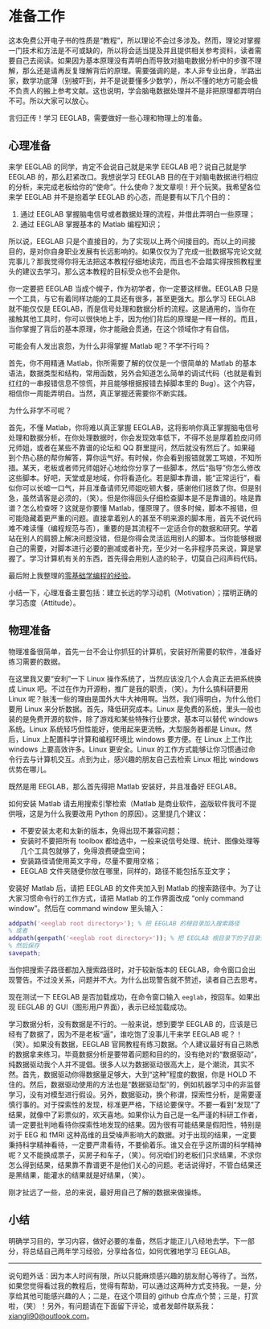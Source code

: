 # 准备工作

这本免费公开电子书的性质是“教程”，所以理论不会过多涉及。然而，理论对掌握一门技术和方法是不可或缺的，所以将会适当提及并且提供相关参考资料，读者需要自己去阅读。如果因为基本原理没有弄明白而导致对脑电数据分析中的步骤不理解，那么还是请再反复理解背后的原理。需要强调的是，本人非专业出身，半路出家，数学功底薄（别被吓到，并不是说要懂多少数学），所以不懂的地方可能会极不负责人的搬上参考文献。这也说明，学会脑电数据处理并不是非把原理都弄明白不可。所以大家可以放心。

言归正传！学习 EEGLAB，需要做好一些心理和物理上的准备。

## 心理准备

来学 EEGLAB 的同学，肯定不会说自己就是来学 EEGLAB 吧？说自己就是学 EEGLAB 的，那么赶紧改口。我想说学习 EEGLAB 目的在于对脑电数据进行相应的分析，来完成老板给你的“使命”。什么使命？发文章呗！开个玩笑。我希望各位来学 EEGLAB 并不是抱着学 EEGLAB 的心态，而是要有以下几个目的：

1. 通过 EEGLAB 掌握脑电信号或者数据处理的流程，并借此弄明白一些原理；
2. 通过 EEGLAB 掌握基本的 Matlab 编程知识；

所以说，EEGLAB 只是个直接目的，为了实现以上两个间接目的。而以上的间接目的，是对你自身职业发展有长远影响的。如果仅仅为了完成一批数据写完论文就完事儿？那我觉得你将无法把这本教程仔细地读完，而且也不会踏实得按照教程里头的建议去学习。那么这本教程的目标受众也不会是你。

你一定要把 EEGLAB 当成个幌子，作为初学者，你一定要这样做。EEGLAB 只是一个工具，与它有着同样功能的工具还有很多，甚至更强大。那么学习 EEGLAB 就不能仅仅是 EEGLAB，而是信号处理和数据分析的流程。这是通用的，当你在接触其他工具时，你可以很快地上手，因为他们背后的原理是一样一样的。而且，当你掌握了背后的基本原理，你才能融会贯通，在这个领域你才有自信。

可能会有人发出哀怨，为什么非得掌握 Matlab 呢？不学不行吗？

首先，你不用精通 Matlab，你所需要了解的仅仅是一个很简单的 Matlab 的基本语法，数据类型和结构，常用函数，另外会知道怎么简单的调试代码（也就是看到红红的一串报错信息不惊慌，并且能够根据报错去掉脚本里的 Bug）。这个内容，相信你一周能弄明白。当然，真正掌握还需要你不断实践。

为什么非学不可呢？

首先，不懂 Matlab，你将难以真正掌握 EEGLAB，这将影响你真正掌握脑电信号处理和数据分析。在你处理数据时，你会发现效率低下，不得不总是厚着脸皮问师兄师姐，或者在某些不靠谱的论坛和 QQ 群里提问，然后就没有然后了。如果碰到个热心肠的帮你解答，算你运气好。有时候，你会看到报错就罢工骂娘，不知所措。某天，老板或者师兄师姐好心地给你分享了一些脚本，然后“指导”你怎么修改这些脚本。好吧，天堂或是地域，你将看造化。若是脚本靠谱，能“正常运行”，看似你可以长嘘一口气，并且准备请师兄师姐吃顿大餐，感谢他们拯救了你。但是别急，虽然请客是必须的，（笑）。但是你得回头仔细检查脚本是不是靠谱的。啥是靠谱？怎么检查呀？这就是你要懂 Matlab，懂原理了。很多时候，脚本不报错，但可能隐藏着更严重的问题。直接拿着别人的甚至不明来源的脚本用，首先不说代码难不难读懂（编程规范与否），重要的是其流程不一定适合你的数据和研究。学着站在别人的肩膀上解决问题没错，但是你得会灵活运用别人的脚本。当你能够根据自己的需要，对脚本进行必要的删减或者补充，至少对一名非程序员来说，算是掌握了。学习计算机有关的东西，首先得会用别人造的轮子，切莫自己闷声码代码。

最后附上我整理的[零基础学编程的经验](http://lix90.github.io/2016/09/17/learn-a-new-lang/)。

小结一下，心理准备主要包括：建立长远的学习动机（Motivation）；摆明正确的学习态度（Attitude）。

## 物理准备

物理准备很简单，首先一台不会让你抓狂的计算机，安装好所需要的软件，准备好练习需要的数据。

在这里我又要“安利”一下 Linux 操作系统了，当然应该没几个人会真正去把系统换成 Linux 吧。不过在作为开源粉，推广是我的职责，（笑）。为什么搞科研要用 Linux 呢？肤浅一些的理由是国外大牛大神用啊。当然，我们得明白，为什么他们要用 Linux 来分析数据。首先，降低研究成本。Linux 是免费的系统，里头一般也装的是免费开源的软件，除了游戏和某些特殊行业要求，基本可以替代 windows 系统。Linux 系统轻巧但性能好，使用起来更流畅，大型服务器都是 Linux。然后，Linux 上配置科学计算和编程环境比 windows 要方便。在 Linux 上工作比 windows 上要高效许多。Linux 更安全。Linux 的工作方式能够让你习惯通过命令行去与计算机交互。点到为止，感兴趣的朋友自己去检索 Linux 相比 windows 优势在哪儿。

既然是用 EEGLAB，那么首先得把 Matlab 安装好，并且准备好 EEGLAB。

如何安装 Matlab 请去用搜索引擎检索（Matlab 是商业软件，盗版软件我可不提供哦，这是为什么我要改用 Python 的原因）。这里提几个建议：

- 不要安装太老和太新的版本，免得出现不兼容问题；
- 安装时不要把所有 toolbox 都给选中，一般来说信号处理、统计、图像处理等几个工具包就够了，免得浪费硬盘空间；
- 安装路径请使用英文字母，尽量不要用空格；
- EEGLAB 文件夹随便你放在哪里，同样的，路径不能包括东亚文字；

安装好 Matlab 后，请把 EEGLAB 的文件夹加入到 Matlab 的搜索路径中。为了让大家习惯命令行的工作方式，请把 Matlab 的工作界面改成 “only command window”。然后在 command window 里头输入：

``` matlab
addpath('<eeglab root directory>'); % 把 EEGLAB 的根目录加入搜索路径
% 或者
addpath(genpath('<eeglab root directory>')); % 把 EEGLAB 根目录下的子目录全都加入搜索路径
% 然后保存
savepath;
```

当你把搜索子路径都加入搜索路径时，对于较新版本的 EEGLAB，命令窗口会出现警告。不过没关系，问题并不大。为什么出现警告就不赘述，读者自己去思考。

现在测试一下 EEGLAB 是否加载成功，在命令窗口输入 `eeglab`，按回车。如果出现 EEGLAB 的 GUI（图形用户界面），表示已经加载成功。

学习数据分析，没有数据是不行的。一般来说，想到要学 EEGLAB 的，应该是已经有了数据了，因为不是老板“逼”，谁吃饱了没事儿干来学 EEGLAB 呢？！（笑）。如果没有数据，EEGLAB 官网教程有练习数据。个人建议最好有自己熟悉的数据拿来练习。毕竟数据分析是要带着问题和目的的，没有绝对的“数据驱动”，纯数据驱动我个人并不提倡。很多人以为数据驱动很高大上，是个潮流，其实不然。首先，数据驱动你得数据量足够大，大到“这种”程度的数据，你是 HOLD 不住的。然后，数据驱动使用的方法也是“数据驱动型”的，例如机器学习中的非监督学习，没有对模型进行假设。另外，数据驱动，换个称谓，探索性分析，是需要谨慎行事的。对于探索性的发现，标准更严格，下结论要保守。不要一看到“发现”了结果，就像中了彩票似的，欢天喜地。如果你认为自己是一名严谨的科研工作者，请一定要批判地看待你探索性地发现的结果。因为很有可能结果是假阳性，特别是对于 EEG 和 fMRI 这种高维的且受噪声影响大的数据。对于出现的结果，一定要秉持科学精神看待，一定要严肃看待，不要偷着乐。谁又会在乎这所谓的科学精神呢？又不能换成票子，买房子和车子，（笑）。何况咱们的老板们只求结果，不求你怎么得到结果，结果靠不靠谱更不是他们关心的问题。老话说得好，不管白结果还是黑结果，能灌水的结果就是好结果，（笑）。

刚才扯远了一些，总的来说，最好用自己了解的数据来做操练。

## 小结

明确学习目的，学习内容，做好必要的准备，然后才能正儿八经地去学。下一部分，将总结自己两年学习经验，分享给各位，如何优雅地学习 EEGLAB。

---

说句题外话：因为本人时间有限，所以只能麻烦感兴趣的朋友耐心等待了。当然，如果您觉得看过我的教程后，觉得有帮助，可以通过这两种方式支持我。一是，分享给其他可能感兴趣的人；二是，在这个项目的 github 仓库点个赞；三是，打赏啦，（笑）！另外，有问题请在下面留下评论，或者发邮件联系我：xiangli90@outlook.com。
